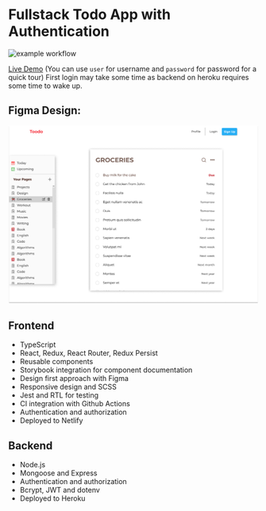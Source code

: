 # Fullstack Todo App with Authentication
![example workflow](https://github.com/AlkTheOrg/fstack-todo/actions/workflows/node.js.yml/badge.svg)

[Live Demo](https://fstack-toodo.netlify.app) (You can use `user` for username and `password` for password for a quick tour)
First login may take some time as backend on heroku requires some time to wake up.

## Figma Design:
![alt text](images/fstack_todo_figma_final.png)

## Frontend
- TypeScript
- React, Redux, React Router, Redux Persist
- Reusable components
- Storybook integration for component documentation
- Design first approach with Figma
- Responsive design and SCSS
- Jest and RTL for testing
- CI integration with Github Actions
- Authentication and authorization
- Deployed to Netlify

## Backend
- Node.js
- Mongoose and Express
- Authentication and authorization
- Bcrypt, JWT and dotenv
- Deployed to Heroku

